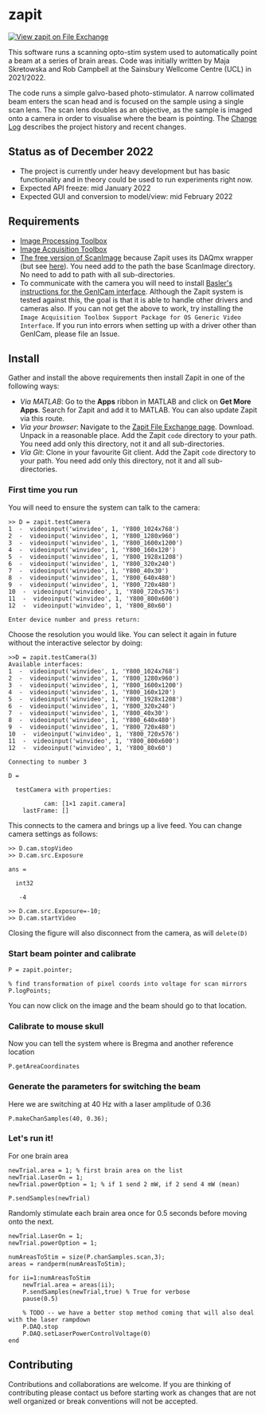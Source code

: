 # zapit
[![View zapit on File Exchange](https://www.mathworks.com/matlabcentral/images/matlab-file-exchange.svg)](https://uk.mathworks.com/matlabcentral/fileexchange/122142-zapit)

This software runs a scanning opto-stim system used to automatically point a beam at a series of brain areas.
Code was initially written by Maja Skretowska and Rob Campbell at the Sainsbury Wellcome Centre (UCL) in 2021/2022.

The code runs a simple galvo-based photo-stimulator.
A narrow collimated beam enters the scan head and is focused on the sample using a single scan lens.
The scan lens doubles as an objective, as the sample is imaged onto a camera in order to visualise where the beam is pointing.
The [Change Log](CHANGELOG.md) describes the project history and recent changes.

## Status as of December 2022
* The project is currently under heavy development but has basic functionality and in theory could be used to run experiments right now.
* Expected API freeze: mid January 2022
* Expected GUI and conversion to model/view: mid February 2022


## Requirements
* [Image Processing Toolbox](https://uk.mathworks.com/help/images/index.html)
* [Image Acquisition Toolbox](https://uk.mathworks.com/products/image-acquisition.html)
* [The free version of ScanImage](https://vidriotechnologies.com/) because Zapit uses its DAQmx wrapper (but see [here](https://github.com/BaselLaserMouse/zapit/issues/14)). You need add to the path the base ScanImage directory. No need to add to path with all sub-directories.
* To communicate with the camera you will need to install [Basler's instructions for the GenICam interface](https://www.baslerweb.com/en/downloads/document-downloads/using-pylon-gentl-producers-for-basler-cameras-with-matlab/).
Although the Zapit system is tested against this, the goal is that it is able to handle other drivers and cameras also.
If you can not get the above to work, try installing the `Image Acquisition Toolbox Support Package for OS Generic Video Interface`.
If you run into errors when setting up with a driver other than GenICam, please file an Issue.


## Install
Gather and install the above requirements then install Zapit in one of the following ways:
* *Via MATLAB*: Go to the **Apps** ribbon in MATLAB and click on **Get More Apps**. Search for Zapit and add it to MATLAB. You can also update Zapit via this route.
* *Via your browser*: Navigate to the [Zapit File Exchange page](https://uk.mathworks.com/matlabcentral/fileexchange/122142-zapit). Download. Unpack in a reasonable place. Add the Zapit `code` directory to your path. You need add only this directory, not it and all sub-directories.
* *Via Git*: Clone in your favourite Git client. Add the Zapit `code` directory to your path. You need add only this directory, not it and all sub-directories.


### First time you run
You will need to ensure the system can talk to the camera:
```
>> D = zapit.testCamera
1  -  videoinput('winvideo', 1, 'Y800_1024x768')
2  -  videoinput('winvideo', 1, 'Y800_1280x960')
3  -  videoinput('winvideo', 1, 'Y800_1600x1200')
4  -  videoinput('winvideo', 1, 'Y800_160x120')
5  -  videoinput('winvideo', 1, 'Y800_1928x1208')
6  -  videoinput('winvideo', 1, 'Y800_320x240')
7  -  videoinput('winvideo', 1, 'Y800_40x30')
8  -  videoinput('winvideo', 1, 'Y800_640x480')
9  -  videoinput('winvideo', 1, 'Y800_720x480')
10  -  videoinput('winvideo', 1, 'Y800_720x576')
11  -  videoinput('winvideo', 1, 'Y800_800x600')
12  -  videoinput('winvideo', 1, 'Y800_80x60')

Enter device number and press return:
```

Choose the resolution you would like.
You can select it again in future without the interactive selector by doing:


```
>>D = zapit.testCamera(3)
Available interfaces:
1  -  videoinput('winvideo', 1, 'Y800_1024x768')
2  -  videoinput('winvideo', 1, 'Y800_1280x960')
3  -  videoinput('winvideo', 1, 'Y800_1600x1200')
4  -  videoinput('winvideo', 1, 'Y800_160x120')
5  -  videoinput('winvideo', 1, 'Y800_1928x1208')
6  -  videoinput('winvideo', 1, 'Y800_320x240')
7  -  videoinput('winvideo', 1, 'Y800_40x30')
8  -  videoinput('winvideo', 1, 'Y800_640x480')
9  -  videoinput('winvideo', 1, 'Y800_720x480')
10  -  videoinput('winvideo', 1, 'Y800_720x576')
11  -  videoinput('winvideo', 1, 'Y800_800x600')
12  -  videoinput('winvideo', 1, 'Y800_80x60')

Connecting to number 3

D =

  testCamera with properties:

          cam: [1×1 zapit.camera]
    lastFrame: []

```

This connects to the camera and brings up a live feed.
You can change camera settings as follows:

```
>> D.cam.stopVideo
>> D.cam.src.Exposure

ans =

  int32

   -4

>> D.cam.src.Exposure=-10;
>> D.cam.startVideo
```

Closing the figure will also disconnect from the camera, as will `delete(D)`



### Start beam pointer and calibrate

```
P = zapit.pointer;

% find transformation of pixel coords into voltage for scan mirrors
P.logPoints;

```
You can now click on the image and the beam should go to that location.


### Calibrate to mouse skull
Now you can tell the system where is Bregma and another reference location
```
P.getAreaCoordinates
```

### Generate the parameters for switching the beam
Here we are switching at 40 Hz with a laser amplitude of 0.36
```
P.makeChanSamples(40, 0.36);
```

### Let's run it!
For one brain area

```
newTrial.area = 1; % first brain area on the list
newTrial.LaserOn = 1;
newTrial.powerOption = 1; % if 1 send 2 mW, if 2 send 4 mW (mean)

P.sendSamples(newTrial)
```

Randomly stimulate each brain area once for 0.5 seconds before moving onto the next.
```
newTrial.LaserOn = 1;
newTrial.powerOption = 1;

numAreasToStim = size(P.chanSamples.scan,3);
areas = randperm(numAreasToStim);

for ii=1:numAreasToStim
    newTrial.area = areas(ii);
    P.sendSamples(newTrial,true) % True for verbose
    pause(0.5)

    % TODO -- we have a better stop method coming that will also deal with the laser rampdown
    P.DAQ.stop
    P.DAQ.setLaserPowerControlVoltage(0)
end

```

## Contributing
Contributions and collaborations are welcome.
If you are thinking of contributing please contact us before starting work as changes that are not well organized or break conventions will not be accepted.
